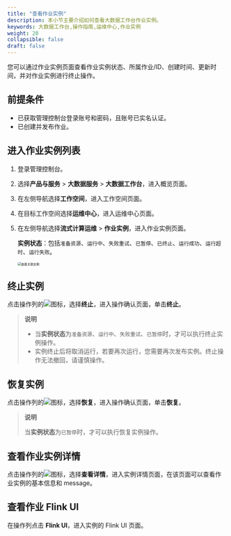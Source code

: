 ```yaml
---
title: "查看作业实例"
description: 本小节主要介绍如何查看大数据工作台作业实例。 
keywords: 大数据工作台,操作指南,运维中心,作业实例
weight: 20
collapsible: false
draft: false
---
```


您可以通过作业实例页面查看作业实例状态、所属作业/ID、创建时间、更新时间，并对作业实例进行终止操作。

## 前提条件

- 已获取管理控制台登录账号和密码，且账号已实名认证。
- 已创建并发布作业。

## 进入作业实例列表

1. 登录管理控制台。
2. 选择**产品与服务** > **大数据服务** > **大数据工作台**，进入概览页面。
3. 在左侧导航选择**工作空间**，进入工作空间页面。
4. 在目标工作空间选择**运维中心**，进入运维中心页面。
5. 在左侧导航选择**流式计算运维** > **作业实例**，进入作业实例页面。
   
   **实例状态**：包括`准备资源`、`运行中`、`失败重试`、`已暂停`、`已终止`、`运行成功`、`运行超时`、`运行失败`。

   <img src="/bigdata/dataomnis/_images/job_instance02.png" alt="查看关联实例" style="zoom:50%;" />

## 终止实例

点击操作列的![](/bigdata/dataomnis/_images/icon_more_cluster.png)图标，选择**终止**，进入操作确认页面，单击**终止**。

> **说明**
> 
> - 当**实例状态**为`准备资源`、`运行中`、`失败重试`、`已暂停`时，才可以执行终止实例操作。
> - 实例终止后将取消运行，若要再次运行，您需要再次发布实例。终止操作无法撤回，请谨慎操作。

## 恢复实例

点击操作列的![](/bigdata/dataomnis/_images/icon_more_cluster.png)图标，选择**恢复**，进入操作确认页面，单击**恢复**。
> **说明**
> 
> 当**实例状态**为`已暂停`时，才可以执行恢复实例操作。

## 查看作业实例详情

点击操作列的![](/bigdata/dataomnis/_images/icon_more_cluster.png)图标，选择**查看详情**，进入实例详情页面，在该页面可以查看作业实例的基本信息和 message。

## 查看作业 Flink UI

在操作列点击 **Flink UI**，进入实例的 Flink UI 页面。



